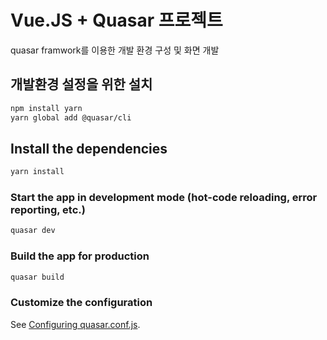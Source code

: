 # Vue.JS + Quasar 프로젝트

quasar framwork를 이용한 개발 환경 구성 및 화면 개발

## 개발환경 설정을 위한 설치
```bash
npm install yarn
yarn global add @quasar/cli
```

## Install the dependencies
```bash
yarn install
```

### Start the app in development mode (hot-code reloading, error reporting, etc.)
```bash
quasar dev
```

### Build the app for production
```bash
quasar build
```


### Customize the configuration
See [Configuring quasar.conf.js](https://v1.quasar.dev/quasar-cli/quasar-conf-js).

